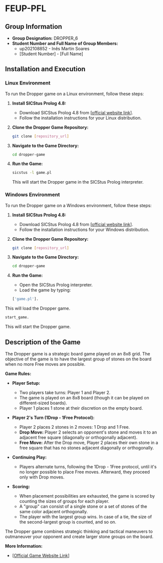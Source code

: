 # FEUP-PFL
## Group Information
- **Group Designation:** DROPPER_6
- **Student Number and Full Name of Group Members:**
  - up202108852 - Inês Martin Soares
  - [Student Number] - [Full Name]

## Installation and Execution

### Linux Environment

To run the Dropper game on a Linux environment, follow these steps:

1. **Install SICStus Prolog 4.8:**

   - Download SICStus Prolog 4.8 from [[official website link](https://sicstus.sics.se/download4.html)].
   - Follow the installation instructions for your Linux distribution.

2. **Clone the Dropper Game Repository:**

   ```bash
   git clone [repository_url]

3. **Navigate to the Game Directory:**

   ```bash
   cd dropper-game
   
5. **Run the Game:**

   ```bash
   sicstus -l game.pl
   ```
   This will start the Dropper game in the SICStus Prolog interpreter.


### Windows Environment

To run the Dropper game on a Windows environment, follow these steps:

1. **Install SICStus Prolog 4.8:**

   - Download SICStus Prolog 4.8 from [[official website link](https://sicstus.sics.se/download4.html)].
   - Follow the installation instructions for your Windows distribution.

2. **Clone the Dropper Game Repository:**

   ```bash
   git clone [repository_url]

3. **Navigate to the Game Directory:**

   ```bash
   cd dropper-game
   
5. **Run the Game:**
   - Open the SICStus Prolog interpreter.
   - Load the game by typing:
    
   ```bash
   ['game.pl'].
   ```
  This will load the Dropper game.
  ```bash
  start_game.
  ```
  This will start the Dropper game.

  ## Description of the Game

  The Dropper game is a strategic board game played on an 8x8 grid. The objective of the game is to have the largest group of stones on the board when no more Free moves are possible.

**Game Rules:**

- **Player Setup:**
  - Two players take turns: Player 1 and Player 2.
  - The game is played on an 8x8 board (though it can be played on different-sized boards).
  - Player 1 places 1 stone at their discretion on the empty board.

- **Player 2's Turn (1Drop - 1Free Protocol):**
  - Player 2 places 2 stones in 2 moves: 1 Drop and 1 Free.
  - **Drop Move:** Player 2 selects an opponent's stone and moves it to an adjacent free square (diagonally or orthogonally adjacent).
  - **Free Move:** After the Drop move, Player 2 places their own stone in a free square that has no stones adjacent diagonally or orthogonally.

- **Continuing Play:**
  - Players alternate turns, following the 1Drop - 1Free protocol, until it's no longer possible to place Free moves. Afterward, they proceed only with Drop moves.

- **Scoring:**
  - When placement possibilities are exhausted, the game is scored by counting the sizes of groups for each player.
  - A "group" can consist of a single stone or a set of stones of the same color adjacent orthogonally.
  - The player with the largest group wins. In case of a tie, the size of the second-largest group is counted, and so on.

The Dropper game combines strategic thinking and tactical maneuvers to outmaneuver your opponent and create larger stone groups on the board.

**More Information:**
- [[Official Game Website Link](https://boardgamegeek.com/boardgame/384171/dropper)]
